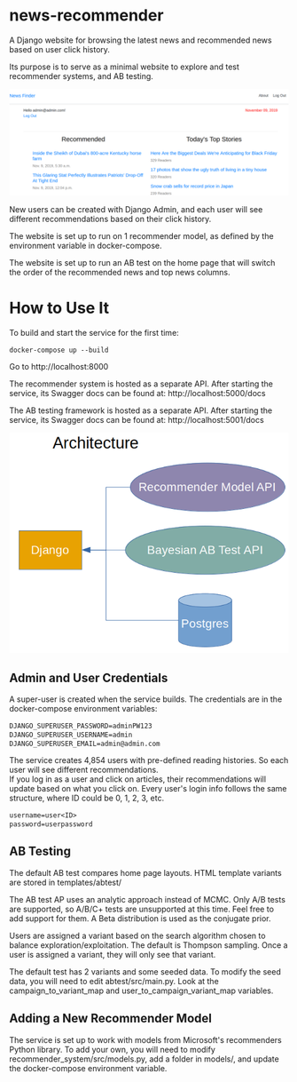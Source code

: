 # news-recommender
A Django website for browsing the latest news and recommended news based on user click history.

Its purpose is to serve as a minimal website to explore and test recommender systems, and AB testing.

![home_page](data/readme_files/home_page.png)

New users can be created with Django Admin, and each user will see different recommendations based on their click 
history.

The website is set up to run on 1 recommender model, as defined by the environment variable in docker-compose.

The website is set up to run an AB test on the home page that will switch the order of the recommended news and top 
news columns.  

# How to Use It

To build and start the service for the first time:
```
docker-compose up --build
```

Go to http://localhost:8000

The recommender system is hosted as a separate API.  After starting the service, its Swagger docs can be found at: 
http://localhost:5000/docs

The AB testing framework is hosted as a separate API.  After starting the service, its Swagger docs can be found at:
http://localhost:5001/docs

![architecture](data/readme_files/architecture.png)

## Admin and User Credentials

A super-user is created when the service builds.  The credentials are in the docker-compose environment variables:
```
DJANGO_SUPERUSER_PASSWORD=adminPW123
DJANGO_SUPERUSER_USERNAME=admin
DJANGO_SUPERUSER_EMAIL=admin@admin.com
```

The service creates 4,854 users with pre-defined reading histories.  So each user will see different recommendations.  
If you log in as a user and click on articles, their recommendations will update based on what you click on.  Every 
user's login info follows the same structure, where ID could be 0, 1, 2, 3, etc.
```
username=user<ID>
password=userpassword
```

## AB Testing

The default AB test compares home page layouts.  HTML template variants are stored in templates/abtest/

The AB test AP uses an analytic approach instead of MCMC.  Only A/B tests are supported, so A/B/C+ tests are unsupported 
at this time.  Feel free to add support for them.  A Beta distribution is used as the conjugate prior.

Users are assigned a variant based on the search algorithm chosen to balance exploration/exploitation.  The default is 
Thompson sampling.  Once a user is assigned a variant, they will only see that variant.  

The default test has 2 variants and some seeded data.  To modify the seed data, you will need to edit 
abtest/src/main.py.  Look at the campaign_to_variant_map and user_to_campaign_variant_map variables.

## Adding a New Recommender Model

The service is set up to work with models from Microsoft's recommenders Python library.  To add your own, you will need 
to modify recommender_system/src/models.py, add a folder in models/, and update the docker-compose environment variable.
